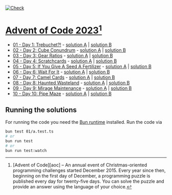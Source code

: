 [![Check](https://github.com/Laniman/aoc-2023/actions/workflows/check.yml/badge.svg?branch=main)](https://github.com/Laniman/aoc-2023/actions/workflows/check.yml)

# [Advent of Code 2023](https://adventofcode.com/2023)[^aoc]

- [01 - Day 1: Trebuchet?!](https://adventofcode.com/2023/day/1) -
  [solution A](./01/a.test.ts) | [solution B](./01/b.test.ts)
- [02 - Day 2: Cube Conundrum](https://adventofcode.com/2023/day/2) -
  [solution A](./02/a.test.ts) | [solution B](./02/b.test.ts)
- [03 - Day 3: Gear Ratios](https://adventofcode.com/2023/day/3) -
  [solution A](./03/a.test.ts) | [solution B](./03/b.test.ts)
- [04 - Day 4: Scratchcards](https://adventofcode.com/2023/day/4) -
  [solution A](./04/a.test.ts) | [solution B](./04/b.test.ts)
- [05 - Day 5: If You Give A Seed A Fertilizer](https://adventofcode.com/2023/day/5) -
  [solution A](./05/a.test.ts) | [solution B](./05/b.test.ts)
- [06 - Day 6: Wait For It](https://adventofcode.com/2023/day/6) -
  [solution A](./06/a.test.ts) | [solution B](./06/b.test.ts)
- [07 - Day 7: Camel Cards](https://adventofcode.com/2023/day/7) -
  [solution A](./07/a.test.ts) | [solution B](./07/b.test.ts)
- [08 - Day 8: Haunted Wasteland](https://adventofcode.com/2023/day/8) -
  [solution A](./08/a.test.ts) | [solution B](./08/b.test.ts)
- [09 - Day 9: Mirage Maintenance](https://adventofcode.com/2023/day/9) -
  [solution A](./09/a.test.ts) | [solution B](./09/b.test.ts)
- [10 - Day 10: Pipe Maze](https://adventofcode.com/2023/day/10) -
  [solution A](./10/a.test.ts) | [solution B](./10/b.test.ts)

## Running the solutions

For running the code you need the [Bun runtime](https://bun.sh/) installed.
Run the code via

```bash
bun test 01/a.test.ts
# or
bun run test
# or
bun run test:watch
```
[^aoc]:
    [Advent of Code][aoc] – An annual event of Christmas-oriented programming challenges started December 2015.
    Every year since then, beginning on the first day of December, a programming puzzle is published every day for twenty-five days.
    You can solve the puzzle and provide an answer using the language of your choice.
